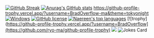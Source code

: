 
<!-- Markdown -->
[![GitHub Streak](https://github-readme-streak-stats.herokuapp.com/?user=BradOverflow)](https://git.io/streak-stats)
[![Anurag's GitHub stats](https://github-readme-stats.vercel.app/api?username=BradOverflow)](https://github.com/anuraghazra/github-readme-stats)
https://github-profile-trophy.vercel.app/?username=BradOverflow-ma&theme=tokyonight
[![Windows](https://svgshare.com/i/ZhY.svg)](https://svgshare.com/i/ZhY.svg)
[![GitHub license](https://img.shields.io/github/license/Naereen/StrapDown.js.svg)](https://github.com/Naereen/StrapDown.js/blob/master/LICENSE)
[![Naereen's top languages](https://github-readme-stats.vercel.app/api/top-langs/?username=BradOverlfow&theme=blue-green)](https://github.com/anuraghazra/github-readme-stats)
[![trophy](https://github-profile-trophy.vercel.app/?username=BradOverflow](https://github.com/ryo-ma/github-profile-trophy)
![](https://komarev.com/ghpvc/?username=BradOverflow&color=blueviolet)
![Jokes Card](https://readme-jokes.vercel.app/api)
>
